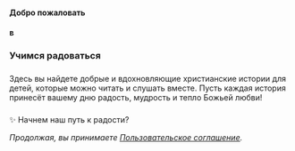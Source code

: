 #### Добро пожаловать
#### в
### Учимся радоваться
###
###

Здесь вы найдете добрые и вдохновляющие христианские истории для детей, которые можно читать и слушать вместе. Пусть каждая история принесёт вашему дню радость, мудрость и тепло Божьей любви!

###

✨ Начнем наш путь к радости?
 
*Продолжая, вы принимаете [Пользовательское соглашение](https://vladimircherevko.github.io/learn-rejoice-assets/user_agreement.html?lang=ru).*
